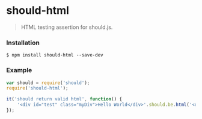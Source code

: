 # should-html

> HTML testing assertion for should.js.

### Installation

```
$ npm install should-html --save-dev
```

### Example

```js
var should = require('should');
require('should-html');

it('should return valid html', function() {
    '<div id="test" class="myDiv">Hello World</div>'.should.be.html('<div class="myDiv" id="test">Hello World</div>');
});
```